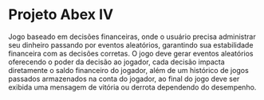 # Projeto Abex IV
 
Jogo baseado em decisões financeiras, onde o usuário precisa administrar seu dinheiro passando por eventos aleatórios, garantindo sua estabilidade financeira com as decisões corretas. O jogo deve gerar eventos aleatórios oferecendo o poder da decisão ao jogador, cada decisão impacta diretamente o saldo financeiro do jogador, além de um histórico de jogos passados armazenados na conta do jogador, ao final do jogo deve ser exibida uma mensagem de vitória ou derrota dependendo do desempenho. 
